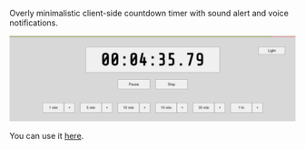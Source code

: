 Overly minimalistic client-side countdown timer with sound alert and voice notifications.

![Interface](timer.png)

You can use it [here](https://zenwarr.github.io/timer/).
